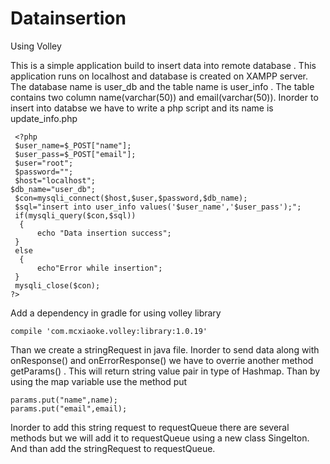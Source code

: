 # Datainsertion
Using Volley

This is a simple application build to insert data into remote database . 
This application runs on localhost and database is created on XAMPP server. 
The database name is user_db and the table name is user_info .
The table contains two column name(varchar(50)) and email(varchar(50)).
Inorder to insert into databse we have to write a php script and its name is update_info.php
 
 	 <?php
 	 $user_name=$_POST["name"];
 	 $user_pass=$_POST["email"];
 	 $user="root";
 	 $password="";
 	 $host="localhost";
  	$db_name="user_db";
 	 $con=mysqli_connect($host,$user,$password,$db_name);
 	 $sql="insert into user_info values('$user_name','$user_pass');";
 	 if(mysqli_query($con,$sql))
	  {
		  echo "Data insertion success";
 	 }
 	 else
	  {
		  echo"Error while insertion";
 	 }
 	 mysqli_close($con);
  	?>
  
Add a dependency in gradle for using volley library 

	compile 'com.mcxiaoke.volley:library:1.0.19'

Than we create a stringRequest in java file.
Inorder  to send data along with onResponse() and onErrorResponse() we have to overrie another method getParams() .
This will return string value pair in type of Hashmap.
Than by using the map variable use the method put 
	
	params.put("name",name);
  	params.put("email",email);

Inorder to add this string request to requestQueue there are several methods but we will add it to requestQueue using a new class Singelton.
And than add the stringRequest to requestQueue.
